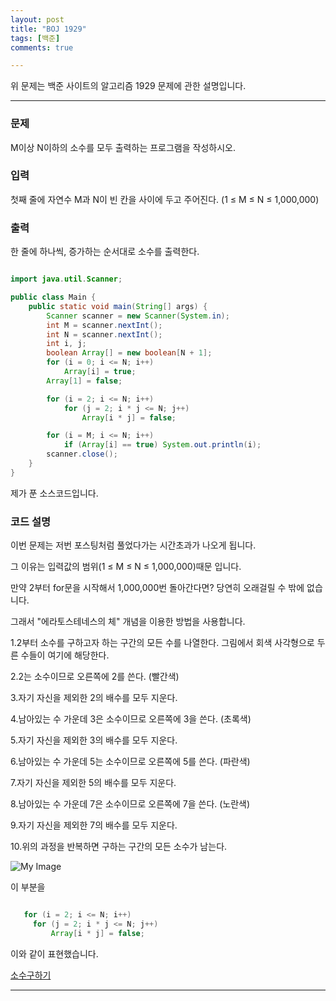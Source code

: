 ```yaml
---
layout: post
title: "BOJ 1929"
tags: [백준]
comments: true

---
```


위 문제는 백준 사이트의 알고리즘 1929 문제에 관한 설명입니다.<br>

---

### 문제

M이상 N이하의 소수를 모두 출력하는 프로그램을 작성하시오.

### 입력

첫째 줄에 자연수 M과 N이 빈 칸을 사이에 두고 주어진다. (1 ≤ M ≤ N ≤ 1,000,000)

### 출력

한 줄에 하나씩, 증가하는 순서대로 소수를 출력한다.

```java

import java.util.Scanner;

public class Main {
    public static void main(String[] args) {
        Scanner scanner = new Scanner(System.in);
        int M = scanner.nextInt();
        int N = scanner.nextInt();
        int i, j;
        boolean Array[] = new boolean[N + 1];
        for (i = 0; i <= N; i++)
        	Array[i] = true;
        Array[1] = false;

        for (i = 2; i <= N; i++)
            for (j = 2; i * j <= N; j++)
                Array[i * j] = false;

        for (i = M; i <= N; i++)
        	if (Array[i] == true) System.out.println(i);
        scanner.close();
    }
}

```

제가 푼 소스코드입니다.

### 코드 설명

이번 문제는 저번 포스팅처럼 풀었다가는 시간초과가 나오게 됩니다.

그 이유는 입력값의 범위(1 ≤ M ≤ N ≤ 1,000,000)때문 입니다.

만약 2부터 for문을 시작해서 1,000,000번 돌아간다면? 당연히 오래걸릴 수 밖에 없습니다.

그래서 "에라토스테네스의 체" 개념을 이용한 방법을 사용합니다.

1.2부터 소수를 구하고자 하는 구간의 모든 수를 나열한다. 그림에서 회색 사각형으로 두른 수들이 여기에 해당한다.

2.2는 소수이므로 오른쪽에 2를 쓴다. (빨간색)

3.자기 자신을 제외한 2의 배수를 모두 지운다.

4.남아있는 수 가운데 3은 소수이므로 오른쪽에 3을 쓴다. (초록색)

5.자기 자신을 제외한 3의 배수를 모두 지운다.

6.남아있는 수 가운데 5는 소수이므로 오른쪽에 5를 쓴다. (파란색)

7.자기 자신을 제외한 5의 배수를 모두 지운다.

8.남아있는 수 가운데 7은 소수이므로 오른쪽에 7을 쓴다. (노란색)

9.자기 자신을 제외한 7의 배수를 모두 지운다.

10.위의 과정을 반복하면 구하는 구간의 모든 소수가 남는다.

<img src="https://upload.wikimedia.org/wikipedia/commons/b/b9/Sieve_of_Eratosthenes_animation.gif" alt="My Image">

이 부분을

```java

   for (i = 2; i <= N; i++)
     for (j = 2; i * j <= N; j++)
         Array[i * j] = false;

```

이와 같이 표현했습니다.

<a href="https://www.acmicpc.net/problem/1929">소수구하기</a>

---
